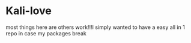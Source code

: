 Kali-love
=========

most things here are others work!!!I simply wanted to have a easy all in 1 repo in case my packages break
